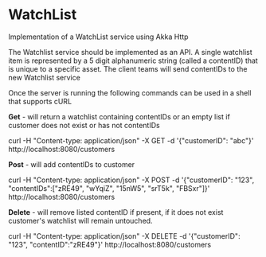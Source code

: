 # WatchList

Implementation of a WatchList service using Akka Http

The Watchlist service should be implemented as an API. A single watchlist item is represented by a 5 digit
alphanumeric string (called a contentID) that is unique to a specific asset. The client teams will send
contentIDs to the new Watchlist service

Once the server is running the following commands can be used in a shell that supports cURL

<strong>Get</strong> - will return a watchlist containing contentIDs or an empty list if customer does not exist or has not contentIDs<br>

curl -H "Content-type: application/json" -X GET -d '{"customerID": "abc"}' http://localhost:8080/customers

<strong>Post</strong> - will add contentIDs to customer<br>

curl -H "Content-type: application/json" -X POST -d '{"customerID": "123", "contentIDs":["zRE49", "wYqiZ", "15nW5", "srT5k", "FBSxr"]}' http://localhost:8080/customers

<strong>Delete</strong> - will remove listed contentID if present, if it does not exist customer's watchlist will remain untouched.<br>

curl -H "Content-type: application/json" -X DELETE -d '{"customerID": "123", "contentID":"zRE49"}' http://localhost:8080/customers